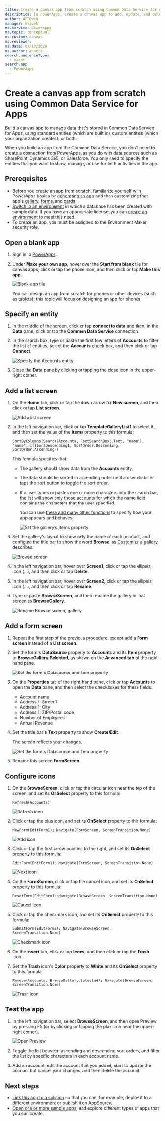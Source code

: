 ```yaml
---
title: Create a canvas app from scratch using Common Data Service for Apps | Microsoft Docs
description: In PowerApps, create a canvas app to add, update, and delete records in Common Data Service for Apps.
author: AFTOwen
manager: kvivek
ms.service: powerapps
ms.topic: conceptual
ms.custom: canvas
ms.reviewer: 
ms.date: 03/18/2018
ms.author: anneta
search.audienceType: 
  - maker
search.app: 
  - PowerApps
---
```

# Create a canvas app from scratch using Common Data Service for Apps

Build a canvas app to manage data that's stored in Common Data Service for Apps, using standard entities (which are built in), custom entities (which your organization creates), or both.

When you build an app from the Common Data Service, you don't need to create a connection from PowerApps, as you do with data sources such as SharePoint, Dynamics 365, or Salesforce. You only need to specify the entities that you want to show, manage, or use for both activities in the app.

## Prerequisites

- Before you create an app from scratch, familiarize yourself with PowerApps basics by [generating an app](data-platform-create-app.md) and then customizing that app's [gallery](customize-layout-sharepoint.md), [forms](customize-forms-sharepoint.md), and [cards](customize-card.md).
- [Switch to an environment](working-with-environments.md) in which a database has been created with sample data. If you have an appropriate license, you can [create an environment](../../administrator/create-environment.md) to meet this need.
- To create an app, you must be assigned to the [Environment Maker](https://docs.microsoft.com/power-platform/admin/database-security.md#predefined-security-roles) security role.

## Open a blank app

1. Sign in to [PowerApps](http://web.powerapps.com?utm_source=padocs&utm_medium=linkinadoc&utm_campaign=referralsfromdoc).

1. Under **Make your own app**, hover over the **Start from blank** tile for canvas apps, click or tap the phone icon, and then click or tap **Make this app**.

    ![Blank-app tile](./media/data-platform-create-app-scratch/start-from-blank.png)

    You can design an app from scratch for phones or other devices (such as tablets); this topic will focus on designing an app for phones.

## Specify an entity

1. In the middle of the screen, click or tap **connect to data** and then, in the **Data** pane, click or tap the **Common Data Service** connection.

1. In the search box, type or paste the first few letters of **Accounts** to filter the list of entities, select the **Accounts** check box, and then click or tap **Connect**.

    ![Specify the Accounts entity](./media/data-platform-create-app-scratch/cds-connect.png)

1. Close the **Data** pane by clicking or tapping the close icon in the upper-right corner.

## Add a list screen

1. On the **Home** tab, click or tap the down arrow for **New screen**, and then click or tap **List screen**.

    ![Add a list screen](./media/data-platform-create-app-scratch/list-screen.png)

1. In the left navigation bar, click or tap **TemplateGalleryList1** to select it, and then set the value of the **Items** property to this formula:

    `SortByColumns(Search(Accounts, TextSearchBox1.Text, "name"), "name", If(SortDescending1, SortOrder.Descending, SortOrder.Ascending))`

    This formula specifies that:

   - The gallery should show data from the **Accounts** entity.
   - The data should be sorted in ascending order until a user clicks or taps the sort button to toggle the sort order.
   - If a user types or pastes one or more characters into the search bar, the list will show only those accounts for which the name field contains the characters that the user specified.

     You can use [these and many other functions](formula-reference.md) to specify how your app appears and behaves.

     ![Set the gallery's Items property](./media/data-platform-create-app-scratch/gallery-items.png)

1. Set the gallery's layout to show only the name of each account, and configure the title bar to show the word **Browse**, as [Customize a gallery](customize-layout-sharepoint.md) describes.

    ![Browse screen](./media/data-platform-create-app-scratch/final-browse.png)

1. In the left navigation bar, hover over **Screen1**, click or tap the ellipsis icon (...), and then click or tap **Delete**.

1. In the left navigation bar, hover over **Screen2**, click or tap the ellipsis icon (...), and then click or tap **Rename**.

1. Type or paste **BrowseScreen**, and then rename the gallery in that screen as **BrowseGallery**.

    ![Rename Browse screen, gallery](./media/data-platform-create-app-scratch/rename-browse.png)

## Add a form screen

1. Repeat the first step of the previous procedure, except add a **Form screen** instead of a **List screen**.

1. Set the form's **DataSource** property to **Accounts** and its **Item** property to **BrowseGallery.Selected**, as shown on the **Advanced tab** of the right-hand pane.

    ![Set the form's Datasource and Item property](./media/data-platform-create-app-scratch/form-datasource.png)

1. On the **Properties** tab of the right-hand pane, click or tap **Accounts** to open the **Data** pane, and then select the checkboxes for these fields:

    - Account name
    - Address 1: Street 1
    - Address 1: City
    - Address 1: ZIP/Postal code
    - Number of Employees
    - Annual Revenue

1. Set the title bar's **Text** property to show **Create/Edit**.

    The screen reflects your changes.

    ![Set the form's Datasource and Item property](./media/data-platform-create-app-scratch/field-list.png)

1. Rename this screen **FormScreen**.

## Configure icons

1. On the **BrowseScreen**, click or tap the circular icon near the top of the screen, and set its **OnSelect** property to this formula:

    `Refresh(Accounts)`

    ![Refresh icon](./media/data-platform-create-app-scratch/refresh-icon.png)

1. Click or tap the plus icon, and set its **OnSelect** property to this formula:

    `NewForm(EditForm1); Navigate(FormScreen, ScreenTransition.None)`

    ![Add icon](./media/data-platform-create-app-scratch/plus-icon.png)

1. Click or tap the first arrow pointing to the right, and set its **OnSelect** property to this formula:

    `EditForm(EditForm1); Navigate(FormScreen, ScreenTransition.None)`

    ![Next icon](./media/data-platform-create-app-scratch/next-icon.png)

1. On the **FormScreen**, click or tap the cancel icon, and set its **OnSelect** property to this formula:

    `ResetForm(EditForm1);Navigate(BrowseScreen, ScreenTransition.None)`

    ![Cancel icon](./media/data-platform-create-app-scratch/cancel-icon.png)

1. Click or tap the checkmark icon, and set its **OnSelect** property to this formula:

    `SubmitForm(EditForm1); Navigate(BrowseScreen, ScreenTransition.None)`

    ![Checkmark icon](./media/data-platform-create-app-scratch/checkmark-icon.png)

1. On the **Insert** tab, click or tap **Icons**, and then click or tap the **Trash** icon.

1. Set the **Trash** icon's **Color** property to **White** and its **OnSelect** property to this formula:

    `Remove(Accounts, BrowseGallery.Selected); Navigate(BrowseScreen, ScreenTransition.None)`

    ![Trash icon](./media/data-platform-create-app-scratch/trash-icon.png)

## Test the app

1. In the left navigation bar, select **BrowseScreen**, and then open Preview by pressing F5 (or by clicking or tapping the play icon near the upper-right corner).

    ![Open Preview](./media/data-platform-create-app-scratch/open-preview.png)

1. Toggle the list between ascending and descending sort orders, and filter the list by specific characters in each account name.

1. Add an account, edit the account that you added, start to update the account but cancel your changes, and then delete the account.

## Next steps

- [Link this app to a solution](add-app-solution.md) so that you can, for example, deploy it to a different environment or publish it on AppSource.
- [Open one or more sample apps](open-and-run-a-sample-app.md), and explore different types of apps that you can create.
